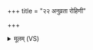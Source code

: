 +++
title = "२२ अनुव्रता रोहिणी"

+++
<details><summary>मूलम् (VS)</summary>

अनु॑व्रता॒ रोहि॑णी॒ रोहि॑तस्य सू॒रिः सु॒वर्णा॑ बृह॒ती सु॒वर्चाः॑।  
तया॒ वाजा॑न्वि॒श्वरू॑पां जयेम॒ तया॒ विश्वाः॒ पृत॑ना अ॒भि ष्या॑म ॥
</details>